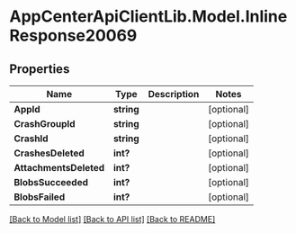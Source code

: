 # AppCenterApiClientLib.Model.InlineResponse20069
## Properties

Name | Type | Description | Notes
------------ | ------------- | ------------- | -------------
**AppId** | **string** |  | [optional] 
**CrashGroupId** | **string** |  | [optional] 
**CrashId** | **string** |  | [optional] 
**CrashesDeleted** | **int?** |  | [optional] 
**AttachmentsDeleted** | **int?** |  | [optional] 
**BlobsSucceeded** | **int?** |  | [optional] 
**BlobsFailed** | **int?** |  | [optional] 

[[Back to Model list]](../README.md#documentation-for-models) [[Back to API list]](../README.md#documentation-for-api-endpoints) [[Back to README]](../README.md)

